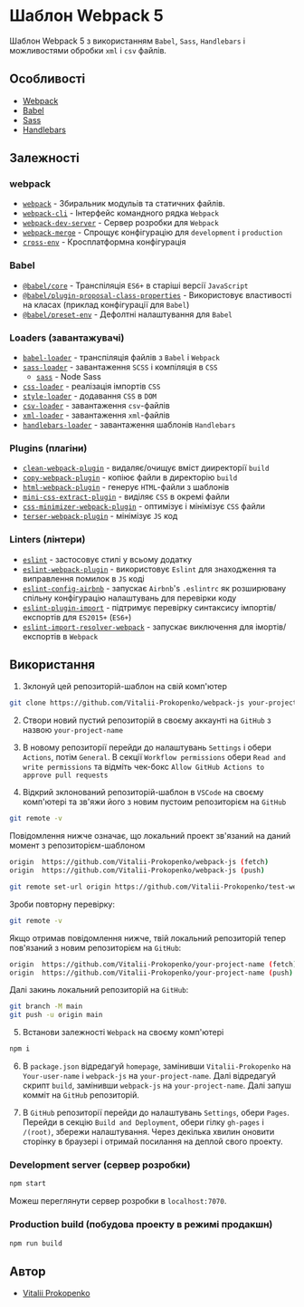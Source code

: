# Шаблон Webpack 5

Шаблон Webpack 5 з використанням `Babel`, `Sass`, `Handlebars` і можливостями обробки `xml` і `csv` файлів.

## Особливості

- [Webpack](https://webpack.js.org/)
- [Babel](https://babeljs.io/)
- [Sass](https://sass-lang.com/)
- [Handlebars](https://handlebarsjs.com/)

## Залежності

### webpack

- [`webpack`](https://github.com/webpack/webpack) - Збиральник модульів та статичних файлів.
- [`webpack-cli`](https://github.com/webpack/webpack-cli) - Інтерфейс командного рядка `Webpack`
- [`webpack-dev-server`](https://github.com/webpack/webpack-dev-server) - Сервер розробки для `Webpack`
- [`webpack-merge`](https://github.com/survivejs/webpack-merge) - Спрощує конфігурацію для `development` і `production`
- [`cross-env`](https://github.com/kentcdodds/cross-env) - Кросплатформна конфігурація

### Babel

- [`@babel/core`](https://www.npmjs.com/package/@babel/core) - Транспіляція `ES6+` в старіші версії `JavaScript`
- [`@babel/plugin-proposal-class-properties`](https://babeljs.io/docs/en/babel-plugin-proposal-class-properties) - Використовує властивості на класах (приклад конфігурації для `Babel`)
- [`@babel/preset-env`](https://babeljs.io/docs/en/babel-preset-env) - Дефолтні налаштування для `Babel`

### Loaders (завантажувачі)

- [`babel-loader`](https://webpack.js.org/loaders/babel-loader/) - транспіляція файлів з `Babel` і `Webpack`
- [`sass-loader`](https://webpack.js.org/loaders/sass-loader/) - завантаження `SCSS` і компіляція в `CSS`
  - [`sass`](https://www.npmjs.com/package/sass) - Node Sass
- [`css-loader`](https://webpack.js.org/loaders/css-loader/) - реалізація імпортів `CSS`
- [`style-loader`](https://webpack.js.org/loaders/style-loader/) - додавання `CSS` в `DOM`
- [`csv-loader`](https://www.npmjs.com/package/csv-loader/) - завантаження `csv`-файлів
- [`xml-loader`](https://www.npmjs.com/package/xml-loader/) - завантаження `xml`-файлів
- [`handlebars-loader`](https://www.npmjs.com/package/handlebars-loader/) - завантаження шаблонів `Handlebars`

### Plugins (плагіни)

- [`clean-webpack-plugin`](https://github.com/johnagan/clean-webpack-plugin) - видаляє/очищує вміст дииректорії `build`
- [`copy-webpack-plugin`](https://github.com/webpack-contrib/copy-webpack-plugin) - копіює файли в директорію `build`
- [`html-webpack-plugin`](https://github.com/jantimon/html-webpack-plugin) - генерує `HTML`-файли з шаблонів
- [`mini-css-extract-plugin`](https://github.com/webpack-contrib/mini-css-extract-plugin) - виділяє `CSS` в окремі файли
- [`css-minimizer-webpack-plugin`](https://webpack.js.org/plugins/css-minimizer-webpack-plugin/) - оптимізує і мінімізує `CSS` файли
- [`terser-webpack-plugin`](https://webpack.js.org/plugins/terser-webpack-plugin/) - мінімізує `JS` код

### Linters (лінтери)

- [`eslint`](https://github.com/eslint/eslint) - застосовує стилі у всьому додатку
- [`eslint-webpack-plugin`](https://www.npmjs.com/package/eslint-webpack-plugin) - використовує `Eslint` для знаходження та виправлення помилок в `JS` коді
- [`eslint-config-airbnb`](https://www.npmjs.com/package/eslint-config-airbnb) - запускає `Airbnb`'s `.eslintrc` як розширювану спільну конфігурацію налаштувань для перевірки коду
- [`eslint-plugin-import`](https://www.npmjs.com/package/eslint-plugin-import) - підтримує перевірку синтаксису імпортів/експортів для `ES2015+` (`ES6+`)
- [`eslint-import-resolver-webpack`](https://github.com/benmosher/eslint-plugin-import/tree/master/resolvers/webpack) - запускає виключення для імортів/експортів в `Webpack`

## Використання

1. Зклонуй цей репозиторій-шаблон на свій комп'ютер

```bash
git clone https://github.com/Vitalii-Prokopenko/webpack-js your-project-name
```

2. Створи новий пустий репозиторій в своєму аккаунті на `GitHub` з назвою `your-project-name`

3. В новому репозиторії перейди до налаштувань `Settings` і обери `Actions`, потім `General`. В секції `Workflow permissions` обери `Read and write permissions` та відміть чек-бокс `Allow GitHub Actions to approve pull requests`

4. Відкрий зклонований репозиторій-шаблон в `VSCode` на своєму комп'ютері та зв'яжи його з новим пустоим репозиторієм на `GitHub`

```bash
git remote -v
```
Повідомлення нижче означає, що локальний проект зв'язаний на даний момент з репозиторієм-шаблоном
```bash
origin  https://github.com/Vitalii-Prokopenko/webpack-js (fetch)
origin  https://github.com/Vitalii-Prokopenko/webpack-js (push) 
```

```bash
git remote set-url origin https://github.com/Vitalii-Prokopenko/test-webpack.git
```

Зроби повторну перевірку:

```bash
git remote -v
```

Якщо отримав повідомлення нижче, твій локальний репозиторій тепер пов'язаний з новим репозиторієм на `GitHub`:

```bash
origin  https://github.com/Vitalii-Prokopenko/your-project-name (fetch)
origin  https://github.com/Vitalii-Prokopenko/your-project-name (push) 
```

Далі закинь локальний репозиторій на `GitHub`:

```bash
git branch -M main
git push -u origin main
```

5. Встанови залежності `Webpack` на своєму комп'ютері

```bash
npm i
```

6. В `package.json` відредагуй `homepage`, замінивши `Vitalii-Prokopenko` на `Your-user-name` і `webpack-js` на `your-project-name`.
Далі відредагуй скрипт `build`, замінивши `webpack-js` на `your-project-name`.
Далі запуш комміт на `GitHub` репозиторій.

8. В `GitHub` репозиторії перейди до налаштувань `Settings`, обери `Pages`. Перейди в секцію `Build and Deployment`, обери гілку `gh-pages` і `/(root)`, збережи налаштування.
Через декілька хвилин оновити сторінку в браузері і отримай посилання на деплой свого проекту.  

### Development server (сервер розробки)

```bash
npm start
```

Можеш переглянути сервер розробки в `localhost:7070`.

### Production build (побудова проекту в режимі продакшн)

```bash
npm run build
```

## Автор

- [Vitalii Prokopenko](https://www.linkedin.com/in/vitalii-prokopenko-51b012108/)
